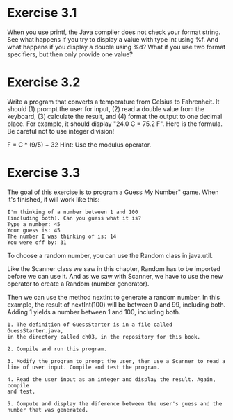 # Exercise 3.1

When you use printf, the Java compiler does not check your
format string. See what happens if you try to display a value with type int
using %f. And what happens if you display a double using %d? What if you
use two format specifiers, but then only provide one value?

# Exercise 3.2

Write a program that converts a temperature from Celsius to
Fahrenheit. It should (1) prompt the user for input, (2) read a double value
from the keyboard, (3) calculate the result, and (4) format the output to one
decimal place. For example, it should display "24.0 C = 75.2 F".
Here is the formula. Be careful not to use integer division!

F = C * (9/5) + 32
Hint: Use the modulus operator.

# Exercise 3.3

The goal of this exercise is to program a Guess My Number"
game. When it's finished, it will work like this:

	I'm thinking of a number between 1 and 100
	(including both). Can you guess what it is?
	Type a number: 45
	Your guess is: 45
	The number I was thinking of is: 14
	You were off by: 31

To choose a random number, you can use the Random class in java.util.

Like the Scanner class we saw in this chapter, Random has to be imported
before we can use it. And as we saw with Scanner, we have to use the new
operator to create a Random (number generator).

Then we can use the method nextInt to generate a random number. In this
example, the result of nextInt(100) will be between 0 and 99, including both.
Adding 1 yields a number between 1 and 100, including both.

	1. The definition of GuessStarter is in a file called GuessStarter.java,
	in the directory called ch03, in the repository for this book.

	2. Compile and run this program.

	3. Modify the program to prompt the user, then use a Scanner to read a
	line of user input. Compile and test the program.

	4. Read the user input as an integer and display the result. Again, compile
	and test.

	5. Compute and display the diference between the user's guess and the
	number that was generated.

